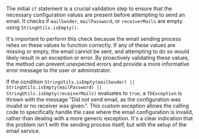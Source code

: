 The initial `if` statement is a crucial validation step to ensure that the necessary configuration values are present before attempting to send an email. It checks if `mailSender`, `mailPassword`, or `receiverMails` are empty using `StringUtils.isEmpty()`.

It's important to perform this check because the email sending process relies on these values to function correctly. If any of these values are missing or empty, the email cannot be sent, and attempting to do so would likely result in an exception or error.  By proactively validating these values, the method can prevent unexpected errors and provide a more informative error message to the user or administrator.

If the condition `StringUtils.isEmpty(mailSender) || StringUtils.isEmpty(mailPassword) || StringUtils.isEmpty(receiverMails)` evaluates to `true`, a `ThException` is thrown with the message "Did not send email, as the configuration was invalid or no receiver was given.". This custom exception allows the calling code to specifically handle the case where the email configuration is invalid, rather than dealing with a more generic exception. It's a clear indication that the problem isn't with the sending process itself, but with the setup of the email service.